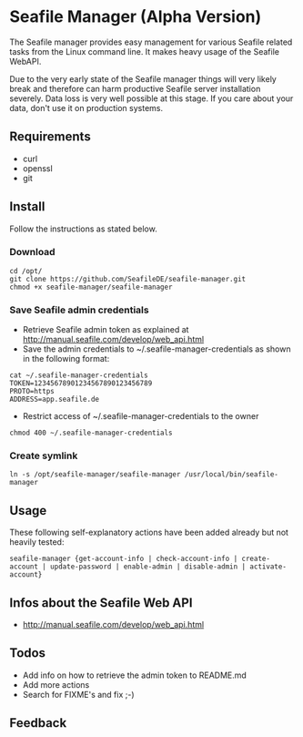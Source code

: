 # Seafile Manager (Alpha Version)
The Seafile manager provides easy management for various Seafile related tasks from the Linux command line. It makes heavy usage of the Seafile WebAPI.

Due to the very early state of the Seafile manager things will very likely break and therefore can harm productive Seafile server installation severely. Data loss is very well possible at this stage. If you care about your data, don't use it on production systems.

## Requirements
- curl
- openssl
- git


## Install
Follow the instructions as stated below.

### Download
```
cd /opt/
git clone https://github.com/SeafileDE/seafile-manager.git
chmod +x seafile-manager/seafile-manager
```

### Save Seafile admin credentials
- Retrieve Seafile admin token as explained at http://manual.seafile.com/develop/web_api.html
- Save the admin credentials to ~/.seafile-manager-credentials as shown in the following format:

```
cat ~/.seafile-manager-credentials
TOKEN=12345678901234567890123456789
PROTO=https
ADDRESS=app.seafile.de
```

- Restrict access of ~/.seafile-manager-credentials to the owner
```
chmod 400 ~/.seafile-manager-credentials
```

### Create symlink
```
ln -s /opt/seafile-manager/seafile-manager /usr/local/bin/seafile-manager
```

## Usage
These following self-explanatory actions have been added already but not heavily tested:

```
seafile-manager {get-account-info | check-account-info | create-account | update-password | enable-admin | disable-admin | activate-account}
```

## Infos about the Seafile Web API
- http://manual.seafile.com/develop/web_api.html

## Todos

- Add info on how to retrieve the admin token to README.md
- Add more actions
- Search for FIXME's and fix ;-)

## Feedback
